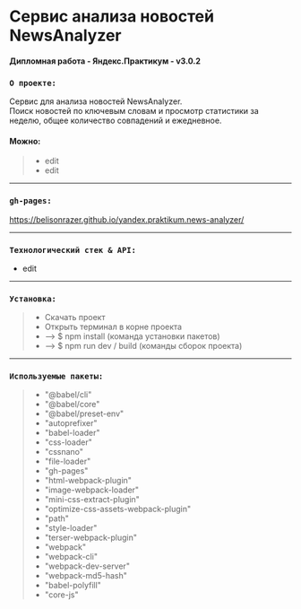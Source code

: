# Сервис анализа новостей NewsAnalyzer
#### Дипломная работа - Яндекс.Практикум - v3.0.2
### `О проекте:`
Сервис для анализа новостей NewsAnalyzer.\
Поиск новостей по ключевым словам и просмотр статистики за неделю, общее количество совпадений и ежедневное.

#### Можно:
> * edit
> * edit

---
### `gh-pages:` 
https://belisonrazer.github.io/yandex.praktikum.news-analyzer/

---
### `Технологический стек & API:`
* edit

---
### `Установка:`
> * Скачать проект
> * Открыть терминал в корне проекта
> * --> $ npm install (команда установки пакетов)
> * --> $ npm run dev / build (команды сборок проекта)

---
### `Используемые пакеты:`
> * "@babel/cli"
> * "@babel/core"
> * "@babel/preset-env"
> * "autoprefixer"
> * "babel-loader"
> * "css-loader"
> * "cssnano"
> * "file-loader"
> * "gh-pages"
> * "html-webpack-plugin"
> * "image-webpack-loader"
> * "mini-css-extract-plugin"
> * "optimize-css-assets-webpack-plugin"
> * "path"
> * "style-loader"
> * "terser-webpack-plugin"
> * "webpack"
> * "webpack-cli"
> * "webpack-dev-server"
> * "webpack-md5-hash"
> * "babel-polyfill"
> * "core-js"